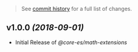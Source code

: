 > See [commit history](https://github.com/futagoza/core-es/commits/master/packages/math-extensions) for a full list of changes.

<a name="1.0.0"></a>
## v1.0.0 _(2018-09-01)_

* Initial Release of *@core-es/math-extensions*
